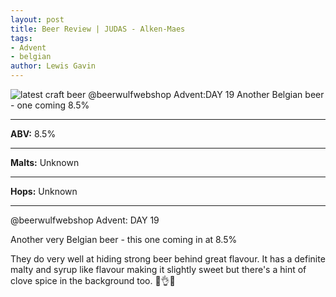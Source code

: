 ```yaml
---
layout: post
title: Beer Review | JUDAS - Alken-Maes
tags:
- Advent
- belgian
author: Lewis Gavin
---
```


![latest craft beer @beerwulfwebshop Advent:DAY 19 Another Belgian beer - one coming 8.5%](https://scontent-lht6-1.cdninstagram.com/vp/c78ecf82a1826ccc393d9983d503a954/5CBE050E/t51.2885-15/sh0.08/e35/p750x750/47693056_2185626061677048_3392639251429055302_n.jpg?_nc_ht=scontent-lht6-1.cdninstagram.com&ig_cache_key=MTk0NTAxMTIxNTQ4MjgzMzg4NA%3D%3D.2)

***
**ABV:** 8.5%

***
**Malts:** Unknown

***
**Hops:** Unknown

***

@beerwulfwebshop Advent: DAY 19

Another very Belgian beer - this one coming in at 8.5%

They do very well at hiding strong beer behind great flavour. It has a definite malty and syrup like flavour making it slightly sweet but there's a hint of clove spice in the background too. 🙌👌🍻